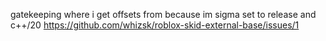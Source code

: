 gatekeeping where i get offsets from because im sigma
set to release and c++/20
https://github.com/whizsk/roblox-skid-external-base/issues/1

